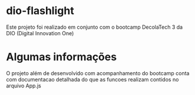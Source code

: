 # dio-flashlight
Este projeto foi realizado em conjunto com o bootcamp DecolaTech 3 da DIO (Digital Innovation One)

# Algumas informações
O projeto além de desenvolvido com acompanhamento do bootcamp conta com documentacao detalhada do que as funcoes realizam contidos no arquivo App.js

